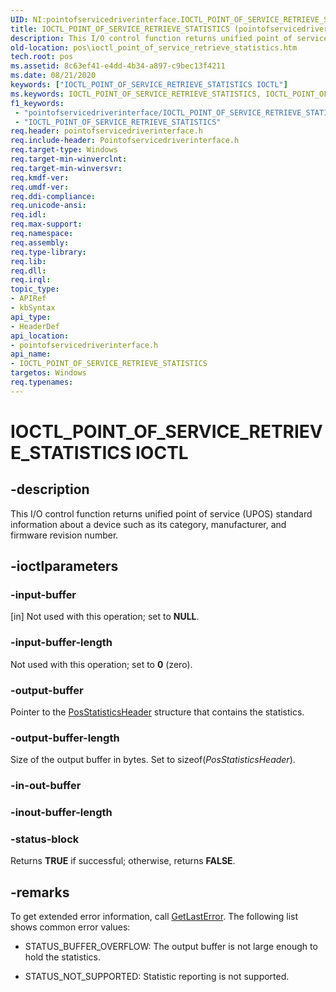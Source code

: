```yaml
---
UID: NI:pointofservicedriverinterface.IOCTL_POINT_OF_SERVICE_RETRIEVE_STATISTICS
title: IOCTL_POINT_OF_SERVICE_RETRIEVE_STATISTICS (pointofservicedriverinterface.h)
description: This I/O control function returns unified point of service (UPOS) standard information about a device such as its category, manufacturer, and firmware revision number.
old-location: pos\ioctl_point_of_service_retrieve_statistics.htm
tech.root: pos
ms.assetid: 8c63ef41-e4dd-4b34-a897-c9bec13f4211
ms.date: 08/21/2020
keywords: ["IOCTL_POINT_OF_SERVICE_RETRIEVE_STATISTICS IOCTL"]
ms.keywords: IOCTL_POINT_OF_SERVICE_RETRIEVE_STATISTICS, IOCTL_POINT_OF_SERVICE_RETRIEVE_STATISTICS control, IOCTL_POINT_OF_SERVICE_RETRIEVE_STATISTICS control code, pointofservicedriverinterface/IOCTL_POINT_OF_SERVICE_RETRIEVE_STATISTICS, pos.ioctl_point_of_service_retrieve_statistics
f1_keywords:
 - "pointofservicedriverinterface/IOCTL_POINT_OF_SERVICE_RETRIEVE_STATISTICS"
 - "IOCTL_POINT_OF_SERVICE_RETRIEVE_STATISTICS"
req.header: pointofservicedriverinterface.h
req.include-header: Pointofservicedriverinterface.h
req.target-type: Windows
req.target-min-winverclnt: 
req.target-min-winversvr: 
req.kmdf-ver: 
req.umdf-ver: 
req.ddi-compliance: 
req.unicode-ansi: 
req.idl: 
req.max-support: 
req.namespace: 
req.assembly: 
req.type-library: 
req.lib: 
req.dll: 
req.irql: 
topic_type:
- APIRef
- kbSyntax
api_type:
- HeaderDef
api_location:
- pointofservicedriverinterface.h
api_name:
- IOCTL_POINT_OF_SERVICE_RETRIEVE_STATISTICS
targetos: Windows
req.typenames: 
---
```


# IOCTL_POINT_OF_SERVICE_RETRIEVE_STATISTICS IOCTL

## -description

This I/O control function returns unified point of service (UPOS) standard information about a device such as its category, manufacturer, and firmware revision number.

## -ioctlparameters

### -input-buffer

[in] Not used with this operation; set to **NULL**.

### -input-buffer-length

Not used with this operation; set to **0** (zero).

### -output-buffer

Pointer to the [PosStatisticsHeader](https://docs.microsoft.com/windows-hardware/drivers/ddi/pointofservicedriverinterface/ns-pointofservicedriverinterface-_posstatisticsheader) structure that contains the statistics.

### -output-buffer-length

Size of the output buffer in bytes. Set to sizeof(*PosStatisticsHeader*).

### -in-out-buffer

### -inout-buffer-length

### -status-block

Returns **TRUE** if successful; otherwise, returns **FALSE**.

## -remarks

To get extended error information, call [GetLastError](https://docs.microsoft.com/windows/win32/api/errhandlingapi/nf-errhandlingapi-getlasterror). The following list shows common error values:

- STATUS_BUFFER_OVERFLOW: The output buffer is not large enough to hold the statistics.

- STATUS_NOT_SUPPORTED: Statistic reporting is not supported.
